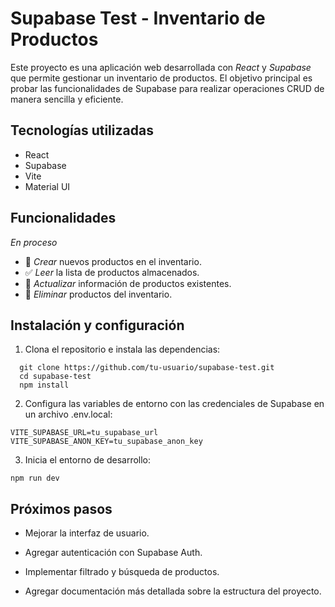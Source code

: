 # Supabase Test - Inventario de Productos

Este proyecto es una aplicación web desarrollada con *React* y *Supabase* que permite gestionar un inventario de productos. El objetivo principal es probar las funcionalidades de Supabase para realizar operaciones CRUD de manera sencilla y eficiente.

## Tecnologías utilizadas
- React
- Supabase
- Vite
- Material UI

## Funcionalidades
*En proceso*
- 🔳 *Crear* nuevos productos en el inventario.
- ✅ *Leer* la lista de productos almacenados.
- 🔳 *Actualizar* información de productos existentes.
- 🔳 *Eliminar* productos del inventario.

## Instalación y configuración
1. Clona el repositorio e instala las dependencias:
```
  git clone https://github.com/tu-usuario/supabase-test.git
  cd supabase-test
  npm install
```

2. Configura las variables de entorno con las credenciales de Supabase en un archivo .env.local:

```
VITE_SUPABASE_URL=tu_supabase_url
VITE_SUPABASE_ANON_KEY=tu_supabase_anon_key
```


3. Inicia el entorno de desarrollo:

```
npm run dev
```


## Próximos pasos

* Mejorar la interfaz de usuario.

* Agregar autenticación con Supabase Auth.

* Implementar filtrado y búsqueda de productos.

* Agregar documentación más detallada sobre la estructura del proyecto.